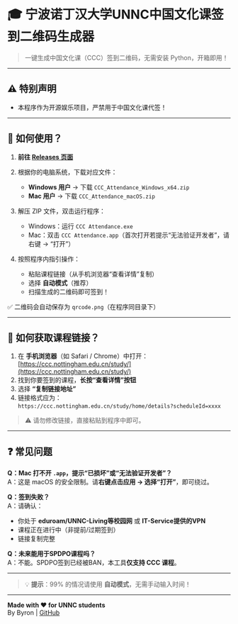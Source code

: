 # 🎓 宁波诺丁汉大学UNNC中国文化课签到二维码生成器

> 一键生成中国文化课（CCC）签到二维码，无需安装 Python，开箱即用！

---

## ⚠️ 特别声明

- 本程序作为开源娱乐项目，严禁用于中国文化课代签！

---

## 🚀 如何使用？

1. **前往 [Releases 页面](https://github.com/byronwang2005/ccc_attendence/releases)**  

2. 根据你的电脑系统，下载对应文件：
   - **Windows 用户** → 下载 `CCC_Attendance_Windows_x64.zip`
   - **Mac 用户** → 下载 `CCC_Attendance_macOS.zip`

3. 解压 ZIP 文件，双击运行程序：
   - Windows：运行 `CCC Attendance.exe`
   - Mac：双击 `CCC Attendance.app`（首次打开若提示“无法验证开发者”，请右键 → “打开”）

4. 按照程序内指引操作：
   - 粘贴课程链接（从手机浏览器“查看详情”复制）
   - 选择 **自动模式**（推荐）
   - 扫描生成的二维码即可签到！

✅ 二维码会自动保存为 `qrcode.png`（在程序同目录下）

---

## 📱 如何获取课程链接？

1. 在 **手机浏览器**（如 Safari / Chrome）中打开：  
   [https://ccc.nottingham.edu.cn/study/](https://ccc.nottingham.edu.cn/study/)
2. 找到你要签到的课程，**长按“查看详情”按钮**
3. 选择 **“复制链接地址”**
4. 链接格式应为：  
   `https://ccc.nottingham.edu.cn/study/home/details?scheduleId=xxxx`

> ⚠️ 请勿修改链接，直接粘贴到程序中即可。

---

## ❓ 常见问题

**Q：Mac 打不开 `.app`，提示“已损坏”或“无法验证开发者”？**  
A：这是 macOS 的安全限制。请**右键点击应用 → 选择“打开”**，即可绕过。

**Q：签到失败？**  
A：请确认：
   - 你处于 **eduroam/UNNC-Living等校园网** 或 **IT-Service提供的VPN**
   - 课程正在进行中（非提前/过期签到）
   - 链接复制完整

**Q：未来能用于SPDPO课程吗？**  
A：不能。SPDPO签到已经被BAN，本工具**仅支持 CCC 课程**。

---

> 💡 **提示**：99% 的情况请使用 **自动模式**，无需手动输入时间！

---

**Made with ❤️ for UNNC students**  
By Byron | [GitHub](https://github.com/byronwang2005/ccc_attendence)
